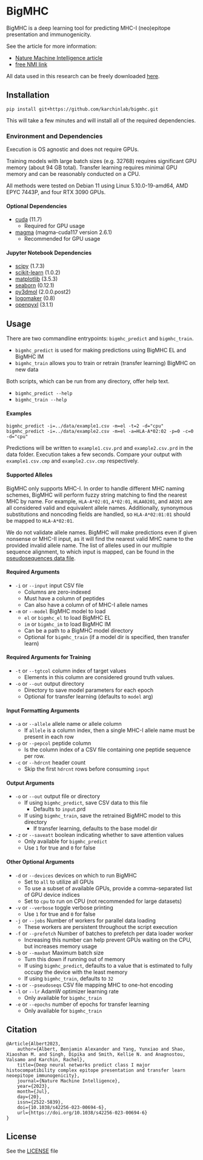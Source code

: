 # BigMHC

BigMHC is a deep learning tool for predicting MHC-I (neo)epitope presentation and immunogenicity.

See the article for more information:
* [Nature Machine Intelligence article](https://www.nature.com/articles/s42256-023-00694-6)
* [free NMI link](https://rdcu.be/dhkOY)

All data used in this research can be freely downloaded [here](https://doi.org/10.17632/dvmz6pkzvb).

## Installation

```
pip install git+https://github.com/karchinlab/bigmhc.git
```

This will take a few minutes and will install all of the required dependencies.

### Environment and Dependencies

Execution is OS agnostic and does not require GPUs.

Training models with large batch sizes (e.g. 32768) requires significant GPU memory (about 94 GB total). Transfer learning requires minimal GPU memory and can be reasonably conducted on a CPU.

All methods were tested on Debian 11 using Linux 5.10.0-19-amd64, AMD EPYC 7443P, and four RTX 3090 GPUs.

#### Optional Dependencies

* [cuda](https://developer.nvidia.com/cuda-downloads) (11.7)
  * Required for GPU usage
* [magma](https://developer.nvidia.com/magma) (magma-cuda117 version 2.6.1)
  * Recommended for GPU usage

#### Jupyter Notebook Dependencies

* [scipy](https://scipy.org/) (1.7.3)
* [scikit-learn](https://scikit-learn.org) (1.0.2)
* [matplotlib](https://matplotlib.org/) (3.5.3)
* [seaborn](https://seaborn.pydata.org/) (0.12.1)
* [py3dmol](https://pypi.org/project/py3Dmol/) (2.0.0.post2)
* [logomaker](https://pypi.org/project/logomaker/) (0.8)
* [openpyxl](https://pypi.org/project/openpyxl) (3.1.1)


## Usage

There are two commandline entrypoints:  `bigmhc_predict` and `bigmhc_train`.

* `bigmhc_predict` is used for making predictions using BigMHC EL and BigMHC IM
* `bigmhc_train` allows you to train or retrain (transfer learning) BigMHC on new data

Both scripts, which can be run from any directory, offer help text.
* `bigmhc_predict --help`
* `bigmhc_train --help`

#### Examples

```
bigmhc_predict -i=../data/example1.csv -m=el -t=2 -d="cpu"
bigmhc_predict -i=../data/example2.csv -m=el -a=HLA-A*02:02 -p=0 -c=0 -d="cpu"
```

Predictions will be written to `example1.csv.prd` and `example2.csv.prd` in the data folder. Execution takes a few seconds. Compare your output with `example1.csv.cmp` and `example2.csv.cmp` respectively.

#### Supported Alleles

BigMHC only supports MHC-I. In order to handle different MHC naming schemes, BigMHC will perform fuzzy string matching to find the nearest MHC by name. For example, `HLA-A*02:01`, `A*02:01`, `HLAA0201`, and `A0201` are all considered valid and equivalent allele names. Additionally, synonymous substitutions and noncoding fields are handled, so `HLA-A*02:01:01` should be mapped to `HLA-A*02:01`.

We do not validate allele names. BigMHC will make predictions even if given nonsense or MHC-II input, as it will find the nearest valid MHC name to the provided invalid allele name. The list of alleles used in our multiple sequence alignment, to which input is mapped, can be found in the [pseudosequences data file](data/pseudoseqs.csv).

#### Required Arguments
* `-i` or `--input` input CSV file
  * Columns are zero-indexed
  * Must have a column of peptides
  * Can also have a column of of MHC-I allele names
* `-m` or `--model` BigMHC model to load
  * `el` or `bigmhc_el` to load BigMHC EL
  * `im` or `bigmhc_im` to load BigMHC IM
  * Can be a path to a BigMHC model directory
  * Optional for `bigmhc_train` (if a model dir is specified, then transfer learn)

#### Required Arguments for Training
* `-t` or `--tgtcol` column index of target values
  * Elements in this column are considered ground truth values.
* `-o` or `--out` output directory
  * Directory to save model parameters for each epoch
  * Optional for transfer learning (defaults to `model` arg)

#### Input Formatting Arguments
* `-a` or `--allele` allele name or allele column
  * If `allele` is a column index, then a single MHC-I allele name must be present in each row
* `-p` or `--pepcol` peptide column
  * Is the column index of a CSV file containing one peptide sequence per row.
* `-c` or `--hdrcnt` header count
  * Skip the first `hdrcnt` rows before consuming `input`

#### Output Arguments
* `-o` or `--out` output file or directory
  * If using `bigmhc_predict`, save CSV data to this file
    * Defaults to `input`.prd
  * If using `bigmhc_train`, save the retrained BigMHC model to this directory
    * If transfer learning, defaults to the base model dir
* `-z` or `--saveatt` boolean indicating whether to save attention values
  * Only available for `bigmhc_predict`
  * Use `1` for true and `0` for false

#### Other Optional Arguments
* `-d` or `--devices` devices on which to run BigMHC
  * Set to `all` to utilize all GPUs
  * To use a subset of available GPUs, provide a comma-separated list of GPU device indices
  * Set to `cpu` to run on CPU (not recommended for large datasets)
* `-v` or `--verbose` toggle verbose printing
  * Use `1` for true and `0` for false
* `-j` or `--jobs` Number of workers for parallel data loading
  * These workers are persistent throughout the script execution
* `-f` or `--prefetch` Number of batches to prefetch per data loader worker
  * Increasing this number can help prevent GPUs waiting on the CPU, but increases memory usage
* `-b` or `--maxbat` Maximum batch size
  * Turn this down if running out of memory
  * If using `bigmhc_predict`, defaults to a value that is estimated to fully occupy the device with the least memory
  * If using `bigmhc_train`, defaults to `32`
* `-s` or `--pseudoseqs` CSV file mapping MHC to one-hot encoding
* `-l` or `--lr` AdamW optimizer learning rate
  * Only available for `bigmhc_train`
* `-e` or `--epochs` number of epochs for transfer learning
  * Only available for `bigmhc_train`

## Citation
```
﻿@Article{Albert2023,
	author={Albert, Benjamin Alexander and Yang, Yunxiao and Shao, Xiaoshan M. and Singh, Dipika and Smith, Kellie N. and Anagnostou, Valsamo and Karchin, Rachel},
	title={Deep neural networks predict class I major histocompatibility complex epitope presentation and transfer learn neoepitope immunogenicity},
	journal={Nature Machine Intelligence},
	year={2023},
	month={Jul},
	day={20},
	issn={2522-5839},
	doi={10.1038/s42256-023-00694-6},
	url={https://doi.org/10.1038/s42256-023-00694-6}
}
```

## License

See the [LICENSE](LICENSE) file
